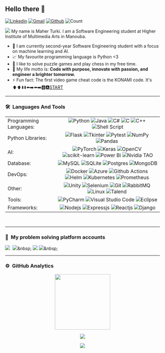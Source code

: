 ## Hello there 👋
[![Linkedin](https://img.shields.io/badge/-maherturki-blue?style=flat&logo=Linkedin&logoColor=white)](https://www.linkedin.com/in/maher-turki/) [![Gmail](https://img.shields.io/badge/-maherturki-c14438?style=flat&logo=Gmail&logoColor=white)](mailto:maherturki25@gmail.com) [![Github](https://img.shields.io/github/followers/MelekElloumi?label=Follow&style=social)](https://github.com/MelekElloumi) ![Count](https://visitor-badge.laobi.icu/badge?page_id=MelekElloumi.MelekElloumi)

<img src="https://readme-typing-svg.herokuapp.com?lines=Software+Engineer;AI+Enthusiast;Problem%20Solver&center=false&width=500&height=50">
My name is Maher Turki. I am a Software Engineering  student at Higher Institute of Multimedia Arts in Manouba. 

- 🔭&nbsp;I am currently second-year Software Engineering student with a focus on machine learning and AI.
- 📈&nbsp;My favourite programming language is Python <3
- 🎲&nbsp;I like to solve puzzle games and play chess in my free time.
- 💫&nbsp;My life motto is: **Code with purpose, innovate with passion, and engineer a brighter tomorrow.**
- ⚡&nbsp;Fun fact: The first video game cheat code is the KONAMI code. It's ⬆️⬆️⬇️⬇️⬅️➡️⬅️➡️🅱️🅰️<ins>START</ins>

---------------------------------------------------------------------------------------------------------------
### 🛠 &nbsp;**Languages And Tools**

|  |  |
| :----------- | :-----------: |
|Programming Languages: | ![Python](https://img.shields.io/badge/-Python-FFD700?style=flat&logo=python&logoColor=white)&nbsp;![Java](https://img.shields.io/badge/-Java-FFD700?style=flat&logo=Java&logoColor=white)&nbsp;![C#](https://img.shields.io/badge/c%23-C0C0C0?style=flat&logo=c-sharp&logoColor=white)&nbsp;![C](https://img.shields.io/badge/-C-C0C0C0?style=flat&logo=C&logoColor=white)&nbsp;![C++](https://img.shields.io/badge/-C++-C0C0C0?style=flat&logo=C%2B%2B&logoColor=white)&nbsp;![Shell Script](https://img.shields.io/badge/Shell_script-C0C0C0?style=flat&logo=gnu-bash&logoColor=white)|
| Python Libraries: |![Flask](https://img.shields.io/badge/Flask-FFD700?style=flat&logo=flask&logoColor=white)&nbsp;![Tkinter](https://img.shields.io/badge/Tkinter-FFD700?style=flat&logo=python&logoColor=white)&nbsp;![Pytest](https://img.shields.io/badge/Pytest-FFD700?style=flat&logo=python&logoColor=white)&nbsp;![NumPy](https://img.shields.io/badge/Numpy-FFD700?style=flat&logo=numpy&logoColor=white)&nbsp;![Pandas](https://img.shields.io/badge/Pandas-FFD700?style=flat&logo=pandas&logoColor=white)&nbsp;
| AI: | ![PyTorch](https://img.shields.io/badge/PyTorch-FFD700?style=flat&logo=PyTorch&logoColor=white)&nbsp;![Keras](https://img.shields.io/badge/Keras-FFD700?style=flat&logo=Keras&logoColor=white)&nbsp;![OpenCV](https://img.shields.io/badge/OpenCV-FFD700?style=flat&logo=OpenCV&logoColor=white)&nbsp;![scikit-learn](https://img.shields.io/badge/Scikit--learn-C0C0C0?style=flat&logo=scikit-learn&logoColor=white)&nbsp;![Power Bi](https://img.shields.io/badge/Power%20BI-C0C0C0?style=flat&logo=powerbi&logoColor=white)&nbsp;![Nvidia TAO](https://img.shields.io/badge/Nvidia%20TAO-CD7F32?style=flat&logo=nVIDIA&logoColor=white)
| Database: |![MySQL](https://img.shields.io/badge/Mysql-FFD700?style=flat&logo=mysql&logoColor=white)&nbsp;![SQLite](https://img.shields.io/badge/Sqlite-FFD700?style=flat&logo=sqlite&logoColor=white)&nbsp;![Postgres](https://img.shields.io/badge/Postgres-C0C0C0?style=flat&logo=postgresql&logoColor=white)&nbsp;![MongoDB](https://img.shields.io/badge/MongoDB-CD7F32?style=flat&logo=mongodb&logoColor=white)
| DevOps: |![Docker](https://img.shields.io/badge/Docker-FFD700?style=flat&logo=docker&logoColor=white)&nbsp;![Azure](https://img.shields.io/badge/Azure_DevOps-C0C0C0?style=flat&logo=azure-devops&logoColor=white)&nbsp;![Github Actions](https://img.shields.io/badge/GitHub_Actions-C0C0C0?style=flat&logo=github-actions&logoColor=white)&nbsp;![Helm](https://img.shields.io/badge/Helm-C0C0C0?style=flat&logo=Helm&logoColor=white)&nbsp;![Kubernetes](https://img.shields.io/badge/Kubernetes-C0C0C0?style=flat&logo=kubernetes&logoColor=white)&nbsp;![Prometheus](https://img.shields.io/badge/prometheus-C0C0C0?style=flat&logo=prometheus&logoColor=white)&nbsp;
| Other: |![Unity](https://img.shields.io/badge/Unity-FFD700?style=flat&logo=unity&logoColor=white)&nbsp;![Selenium](https://img.shields.io/badge/-Selenium-FFD700?style=flat&logo=selenium&logoColor=white)&nbsp;![Git](https://img.shields.io/badge/-Git-C0C0C0?style=flat&logo=git&logoColor=white)&nbsp;![RabbitMQ](https://img.shields.io/badge/Rabbitmq-C0C0C0?style=flat&logo=rabbitmq&logoColor=white)&nbsp;![Linux](https://img.shields.io/badge/Linux-C0C0C0?style=flat&logo=linux&logoColor=white)&nbsp;![Talend](https://img.shields.io/badge/-Talend-CD7F32?style=flat)&nbsp;
| Tools: |![PyCharm](https://img.shields.io/badge/Pycharm-FFD700?style=flat&logo=pycharm&logoColor=white)&nbsp;![Visual Studio Code](https://img.shields.io/badge/Visual%20Studio%20Code-C0C0C0?style=flat&logo=visual-studio-code&logoColor=white)&nbsp;![Eclipse](https://img.shields.io/badge/Eclipse-C0C0C0?style=flat&logo=Eclipse&logoColor=white)
| Frameworks: |![Nodejs](https://img.shields.io/badge/-Nodejs-FFD700?style=flat)&nbsp;![Expressjs](https://img.shields.io/badge/-Expressjs-FFD700?style=flat)&nbsp;![Reactjs](https://img.shields.io/badge/-Reactjs-C0C0C0?style=flat&logo=Reactjsp&logoColor=white)&nbsp;![Django](https://img.shields.io/badge/Django-C0C0C0?style=flat&logo=Django&logoColor=white)

<br>

---------------------------------------------------------------------------------------------------------------
### 🧠 &nbsp;**My problem solving platform accounts**
[<img src="https://img.shields.io/badge/-CodinGame-F2BB13?style=for-the-badge">](https://www.codingame.com/profile/6af94ec3a70ab2ba8c59e9b1ee66a2f81205394)&nbsp; [<img src="https://img.shields.io/badge/LeetCode-000000?style=for-the-badge&logo=LeetCode&logoColor=#d16c06">]([https://www.hackerrank.com/melek_elloumi](https://leetcode.com/MelekElloumi/))&nbsp; [<img src="https://img.shields.io/badge/-Hackerrank-2EC866?style=for-the-badge&logo=HackerRank&logoColor=white">](https://www.hackerrank.com/melek_elloumi)&nbsp;[<img src="https://img.shields.io/badge/Codeforces-445f9d?style=for-the-badge&logo=Codeforces&logoColor=white">]([https://www.hackerrank.com/melek_elloumi](https://codeforces.com/profile/Malloumario))&nbsp;

---------------------------------------------------------------------------------------------------------------
### ⚙️ &nbsp;**GitHub Analytics**

<p align="center">
<a href="https://github.com/MelekElloumi">
  <img height="180em" src="https://github-readme-stats-eight-theta.vercel.app/api?username=MelekElloumi&show_icons=true&theme=algolia&include_all_commits=true&count_private=true&hide=prs,issues"/>
</a>
</p>
<p align="center">
<img align="center" src="https://github-readme-activity-graph.cyclic.app/graph?username=MelekElloumi&theme=algolia"/>
  </p>
  <p align="center">
<img align="center" src="https://github-readme-streak-stats.herokuapp.com/?user=MelekElloumi&theme=algolia"/>
  </p>
	
